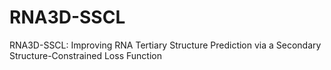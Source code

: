 # RNA3D-SSCL
RNA3D-SSCL: Improving RNA Tertiary Structure Prediction via a Secondary Structure-Constrained Loss Function
